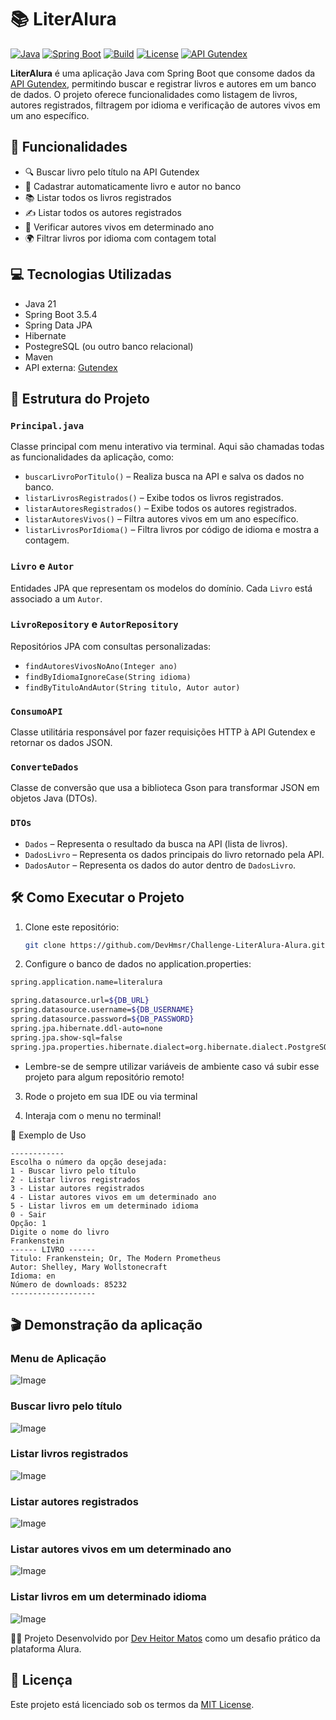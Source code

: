 # 📚 LiterAlura

[![Java](https://img.shields.io/badge/Java-21-blue.svg)](https://www.oracle.com/java/)
[![Spring Boot](https://img.shields.io/badge/Spring%20Boot-3.5.4-brightgreen)](https://spring.io/projects/spring-boot)
[![Build](https://img.shields.io/badge/build-passing-success)]()
[![License](https://img.shields.io/badge/license-MIT-blue)](https://github.com/DevHmsr/Challenge-LiterAlura-Alura/blob/main/LICENSE)
[![API Gutendex](https://img.shields.io/badge/API-Gutendex-orange)](https://gutendex.com/)

**LiterAlura** é uma aplicação Java com Spring Boot que consome dados da [API Gutendex](https://gutendex.com/), permitindo buscar e registrar livros e autores em um banco de dados. O projeto oferece funcionalidades como listagem de livros, autores registrados, filtragem por idioma e verificação de autores vivos em um ano específico.

## 🚀 Funcionalidades

- 🔍 Buscar livro pelo título na API Gutendex
- 📝 Cadastrar automaticamente livro e autor no banco
- 📚 Listar todos os livros registrados
- ✍️ Listar todos os autores registrados
- 📆 Verificar autores vivos em determinado ano
- 🌍 Filtrar livros por idioma com contagem total

## 💻 Tecnologias Utilizadas

- Java 21
- Spring Boot 3.5.4
- Spring Data JPA
- Hibernate
- PostegreSQL (ou outro banco relacional)
- Maven
- API externa: [Gutendex](https://gutendex.com/)

## 🧠 Estrutura do Projeto

### `Principal.java`

Classe principal com menu interativo via terminal. Aqui são chamadas todas as funcionalidades da aplicação, como:

- `buscarLivroPorTitulo()` – Realiza busca na API e salva os dados no banco.
- `listarLivrosRegistrados()` – Exibe todos os livros registrados.
- `listarAutoresRegistrados()` – Exibe todos os autores registrados.
- `listarAutoresVivos()` – Filtra autores vivos em um ano específico.
- `listarLivrosPorIdioma()` – Filtra livros por código de idioma e mostra a contagem.

### `Livro` e `Autor`

Entidades JPA que representam os modelos do domínio. Cada `Livro` está associado a um `Autor`.

### `LivroRepository` e `AutorRepository`

Repositórios JPA com consultas personalizadas:
- `findAutoresVivosNoAno(Integer ano)`
- `findByIdiomaIgnoreCase(String idioma)`
- `findByTituloAndAutor(String titulo, Autor autor)`

### `ConsumoAPI`

Classe utilitária responsável por fazer requisições HTTP à API Gutendex e retornar os dados JSON.

### `ConverteDados`

Classe de conversão que usa a biblioteca Gson para transformar JSON em objetos Java (DTOs).

### `DTOs`

- `Dados` – Representa o resultado da busca na API (lista de livros).
- `DadosLivro` – Representa os dados principais do livro retornado pela API.
- `DadosAutor` – Representa os dados do autor dentro de `DadosLivro`.

## 🛠️ Como Executar o Projeto

1. Clone este repositório:
   ```bash
   git clone https://github.com/DevHmsr/Challenge-LiterAlura-Alura.git
2. Configure o banco de dados no application.properties:
```bash
spring.application.name=literalura

spring.datasource.url=${DB_URL}
spring.datasource.username=${DB_USERNAME}
spring.datasource.password=${DB_PASSWORD}
spring.jpa.hibernate.ddl-auto=none
spring.jpa.show-sql=false
spring.jpa.properties.hibernate.dialect=org.hibernate.dialect.PostgreSQLDialect

```
- Lembre-se de sempre utilizar variáveis de ambiente caso vá subir esse projeto para algum repositório remoto!

3. Rode o projeto em sua IDE ou via terminal

4. Interaja com o menu no terminal!

📄 Exemplo de Uso
```
------------                                 
Escolha o número da opção desejada:
1 - Buscar livro pelo título
2 - Listar livros registrados
3 - Listar autores registrados
4 - Listar autores vivos em um determinado ano
5 - Listar livros em um determinado idioma
0 - Sair
Opção: 1
Digite o nome do livro
Frankenstein
------ LIVRO ------
Titulo: Frankenstein; Or, The Modern Prometheus
Autor: Shelley, Mary Wollstonecraft
Idioma: en
Número de downloads: 85232
-------------------
```

## 🎬 Demonstração da aplicação

### Menu de Aplicação

![Image](https://github.com/user-attachments/assets/7de1ea1f-f378-4f2d-aa72-265ed7c78919)

### Buscar livro pelo título

![Image](https://github.com/user-attachments/assets/8d842618-6ee9-4d8f-8c09-7d4740340345)

### Listar livros registrados

![Image](https://github.com/user-attachments/assets/a8eb99b7-2c92-4c1a-b8ce-197643172167)

### Listar autores registrados

![Image](https://github.com/user-attachments/assets/8ac0ed80-0128-41dc-9fc4-4682b6e91cae)

### Listar autores vivos em um determinado ano

![Image](https://github.com/user-attachments/assets/6cd7f815-4b68-4878-b5a7-b1e1d69b2c56)

### Listar livros em um determinado idioma

![Image](https://github.com/user-attachments/assets/6c235527-84da-415d-b07f-d6e1d33b1abf)

🧑‍🎓 Projeto Desenvolvido por [Dev Heitor Matos](https://github.com/DevHmsr) como um desafio prático da plataforma Alura.

## 📄 Licença

Este projeto está licenciado sob os termos da [MIT License](LICENSE).
